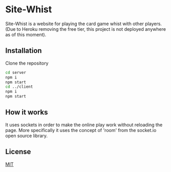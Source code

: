 # Site-Whist


Site-Whist is a website for playing the card game whist with other players. (Due to Heroku removing the free tier, this project is not deployed anywhere as of this moment).

## Installation

Clone the repository

```bash
cd server
npm i
npm start
cd ../client
npm i
npm start
```

## How it works
It uses sockets in order to make the online play work without reloading the page. More specifically it uses the concept of 'room' from the socket.io open source library.

## License
[MIT](https://choosealicense.com/licenses/mit/)
